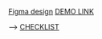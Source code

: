 [Figma design](https://www.figma.com/file/50zgLU65Mcd3MisFHMfLfx/POTR-POTS?node-id=0%3A1)
[DEMO LINK](https://stanislav-topikha.github.io/Potr_Pots/)

--> [CHECKLIST](https://github.com/mate-academy/Potr_Pots/blob/master/checklist.md)
